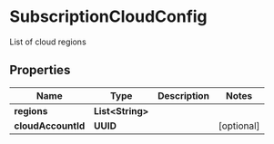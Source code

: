 

# SubscriptionCloudConfig

List of cloud regions

## Properties

Name | Type | Description | Notes
------------ | ------------- | ------------- | -------------
**regions** | **List&lt;String&gt;** |  | 
**cloudAccountId** | **UUID** |  |  [optional]



